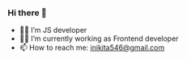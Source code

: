 ### Hi there 👋



- 🐱‍🚀 I’m JS developer
- 🐱‍🏍 I’m currently working as Frontend developer
- 📫 How to reach me: inikita546@gmail.com




